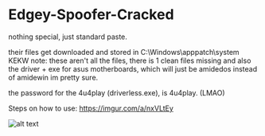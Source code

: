 # Edgey-Spoofer-Cracked
nothing special, just standard paste.

their files get downloaded and stored in C:\Windows\apppatch\system KEKW
note: these aren't all the files, there is 1 clean files missing and also the driver + exe for asus motherboards, which will just be amidedos instead of amidewin im pretty sure. 

the password for the 4u4play (driverless.exe), is 4u4play. (LMAO)

Steps on how to use:
https://imgur.com/a/nxVLtEy

![alt text](https://i.imgur.com/q6cgu2j.png)
